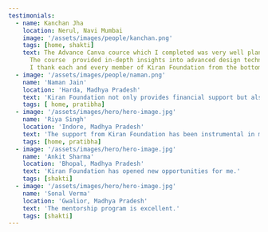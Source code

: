 ```yaml
---
testimonials:
  - name: Kanchan Jha
    location: Nerul, Navi Mumbai
    image: '/assets/images/people/kanchan.png'
    tags: [home, shakti]
    text: The Advance Canva cource which I completed was very well planned, it exceeded our expectations. 
      The course  provided in-depth insights into advanced design techniques and features. The concise modules and practical exercises made learning a breeze. I now feel equipped to create professional designs with confidence. Trainers Shreya and Keshu were very clear in explaining the topic and helped us with the all our doubts. Highly recommended!
      I thank each and every member of Kiran Foundation from the bottom of my heart. 🙏
  - image: '/assets/images/people/naman.png'
    name: 'Naman Jain'
    location: 'Harda, Madhya Pradesh'
    text: 'Kiran Foundation not only provides financial support but also offers proper mentorship and guidance.'
    tags: [ home, pratibha]  
  - image: '/assets/images/hero/hero-image.jpg'
    name: 'Riya Singh'
    location: 'Indore, Madhya Pradesh'
    text: 'The support from Kiran Foundation has been instrumental in my educational journey.'
    tags: [home, pratibha]
  - image: '/assets/images/hero/hero-image.jpg'
    name: 'Ankit Sharma'
    location: 'Bhopal, Madhya Pradesh'
    text: 'Kiran Foundation has opened new opportunities for me.'
    tags: [shakti]
  - image: '/assets/images/hero/hero-image.jpg'
    name: 'Sonal Verma'
    location: 'Gwalior, Madhya Pradesh'
    text: 'The mentorship program is excellent.'
    tags: [shakti]
---
```

